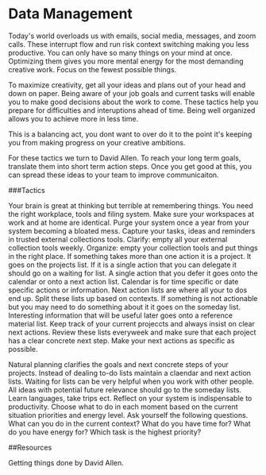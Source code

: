 # Data Management

Today's world overloads us with emails, social media, messages, and zoom calls. These interrupt flow and run risk context switching making you less productive. 
You can only have so many things on your mind at once. Optimizing them gives you more mental energy for the most demanding creative work. Focus on the fewest possible things.

To maximize creativity, get all your ideas and plans out of your head and down on paper.
Being aware of your job goals and current tasks will enable you to make good decisions about the
work to come.
These tactics help you prepare for difficulties and interuptions ahead of time.
Being well organized allows you to achieve more in less time.

This is a balancing act, you dont want to over do it to the point it's keeping you
from making progress on your creative ambitions.

For these tactics we turn to David Allen.
To reach your long term goals, translate them into short term action steps.
Once you get good at this, you can spread these ideas to your team to improve communicaiton.

###Tactics

Your brain is great at thinking but terrible at remembering things.
You need the right workplace, tools and filing system.
Make sure your workspaces at work and at home are identical. Purge your system once a year from your system becoming a bloated mess.
Capture your tasks, ideas and reminders in trusted external collections tools.
Clarify: empty all your external collection tools weekly.
Organize: empty your collection tools and put things in the right place.
If something takes more than one action it is a project. It goes on the projects list.
If it is a single action that you can delegate it should go on a waiting for list.
A single action that you defer it goes onto the calendar or onto a next action list.
Calendar is for time specific or date specific actions or information.
Next action lists are where all your to dos end up. Split these lists up based on contexts.
If something is not actionable but you may need to do something about it it goes on the someday list.
Interesting information that will be useful later goes onto a reference material list.
Keep track of your current projeccts and always insist on clear next actions. Review these lists everyweek and make sure that each project has a clear concrete next step.
Make your next actions as specific as possible.

Natural planning clarifies the goals and next concrete steps of your projects. Instead of dealing to-do lists maintain a claendar and next action lists. Waiting for lists can be very helpful when you work with other people. All ideas with potential future relevance should go to the someday lists. Learn languages, take trips ect.
Reflect on your system is indispensable to productivity. Choose what to do in each moment based on the current situation priorities and energy level.
Ask yourself the following questions.
What can you do in the current context?
What do you have time for?
What do you have energy for?
Which task is the highest priority?

##Resources

Getting things done by David Allen.

